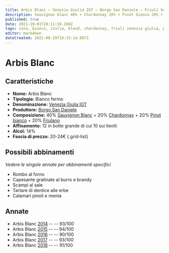 ```yaml
---
title: Arbis Blanc – Venezia Giulia IGT – Borgo San Daniele – Friuli Venezia Giulia (IT) – 20-24€ – 4★-5★
description: Sauvignon blanc 40% + Chardonnay 20% + Pinot bianco 20% + Friulano 20% | Rombo al forno – Capesante gratinate – Scampi al sale – Tartare di dentice alle erbe – Calamari pinoli e menta 
published: true
date: 2021-10-01T20:11:59.260Z
tags: vino, bianco, italia, blend, chardonnay, friuli venezia giulia, pinot bianco, friulano, fermo, Valutazioni | 5 stelle, sauvignon blanc, Rombo al forno, Capesante gratinate, Scampi al sale, Tartare di dentice alle erbe, Calamari pinoli e menta, Prezzi | 20-24€
editor: markdown
dateCreated: 2021-08-29T16:15:14.887Z
---
```


# Arbis Blanc

## Caratteristiche
- **Nome:** Arbis Blanc
- **Tipologia:** Bianco fermo
- **Denominazione:** [Venezia Giulia IGT](/denominazioni/Italia/Friuli-Venezia-Giulia/IGT/Venezia-Giulia)
- **Produttore:** [Borgo San Daniele](/produttori/Italia/Friuli-Venezia-Giulia/Borgo-San-Daniele) 
- **Composizione:** 40% [Sauvignon Blanc](/vitigni/Francia/bacca-bianca/sauvignon-blanc) + 20% [Chardonnay](/vitigni/Francia/bacca-bianca/chardonnay) + 20% [Pinot bianco](/vitigni/Francia/bacca-bianca/pinot-bianco) + 20% [Friulano](/vitigni/Italia/bacca-bianca/friulano)
- **Affinamento:** 12 in botte grande di cui 10 sui lieviti
- **Alcol:** 14%
- **Fascia di prezzo:** 20-24€
{.grid-list}



## Possibili abbinamenti
*Vedere le singole annate per abbinamenti specifici*

- Rombo al forno 
- Capesante gratinate al burro e brandy
- Scampi al sale 
- Tartare di dentice alle erbe 
- Calamari pinoli e menta

## Annate

- Arbis Blanc [2014](/vini/Italia/Friuli-Venezia-Giulia/Borgo-San-Daniele/Arbis-Blanc/2014) -- <span class="star-5"></span> -- 93/100
- Arbis Blanc [2015](/vini/Italia/Friuli-Venezia-Giulia/Borgo-San-Daniele/Arbis-Blanc/2015) -- <span class="star-5"></span> -- 94/100
- Arbis Blanc [2016](/vini/Italia/Friuli-Venezia-Giulia/Borgo-San-Daniele/Arbis-Blanc/2016) -- <span class="star-4"></span> -- 90/100
- Arbis Blanc [2017](/vini/Italia/Friuli-Venezia-Giulia/Borgo-San-Daniele/Arbis-Blanc/2017) -- <span class="star-5"></span> -- 93/100
- Arbis Blanc [2018](/vini/Italia/Friuli-Venezia-Giulia/Borgo-San-Daniele/Arbis-Blanc/2018) -- <span class="star-5"></span> -- 91/100

